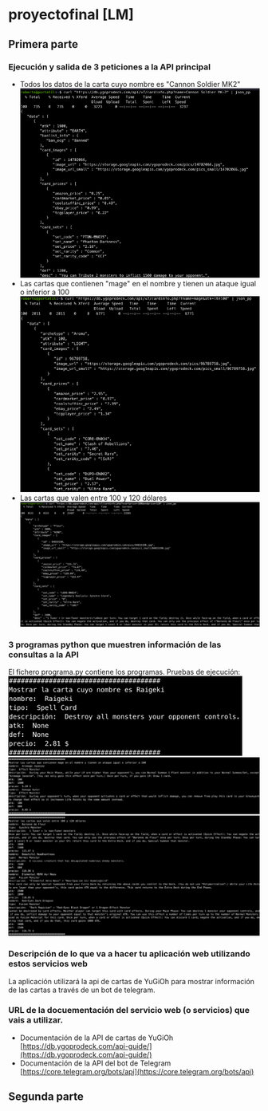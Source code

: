 # proyectofinal [LM]
## Primera parte
### Ejecución y salida de 3 peticiones a la API principal
* Todos los datos de la carta cuyo nombre es "Cannon Soldier MK2"
![](capturas/consulta1.png) 
* Las cartas que contienen "mage" en el nombre y tienen un ataque igual o inferior a 100
![](capturas/consulta2.png)
* Las cartas que valen entre 100 y 120 dólares
![](capturas/consulta3.png)
### 3 programas python que muestren información de las consultas a la API 
El fichero programa.py contiene los programas.
Pruebas de ejecución:
![](capturas/python1.png)
![](capturas/python2.png)
![](capturas/python3.png)
### Descripción de lo que va a hacer tu aplicación web utilizando estos servicios web
La aplicación utilizará la api de cartas de YuGiOh para mostrar información de las cartas a través de un bot de telegram.
###  URL de la docuementación del servicio web (o servicios) que vais a utilizar.
* Documentación de la API de cartas de YuGiOh
[https://db.ygoprodeck.com/api-guide/](https://db.ygoprodeck.com/api-guide/)
* Documentación de la API del bot de Telegram
[https://core.telegram.org/bots/api](https://core.telegram.org/bots/api)
## Segunda parte
